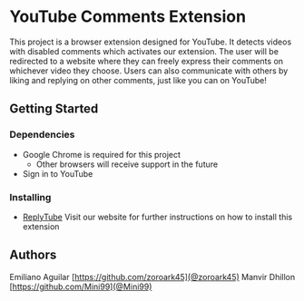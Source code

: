 YouTube Comments Extension
==========================
This project is a browser extension designed for YouTube. It detects videos with disabled comments which activates our extension. The user will be redirected to a website where they can freely express their comments on whichever video they choose. Users can also communicate with others by liking and replying on other comments, just like you can on YouTube!

## Getting Started
### Dependencies
* Google Chrome is required for this project
  * Other browsers will receive support in the future
* Sign in to YouTube

### Installing
* [ReplyTube](https://replytu.be/) Visit our website for further instructions on how to install this extension

## Authors
Emiliano Aguilar [https://github.com/zoroark45](@zoroark45)
Manvir Dhillon [https://github.com/Mini99](@Mini99)

